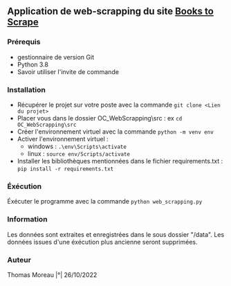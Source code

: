 ## Application de web-scrapping du site [Books to Scrape](http://books.toscrape.com/index.html)

### Prérequis 
  - gestionnaire de version Git
  - Python 3.8 
  - Savoir utiliser l'invite de commande 
  
### Installation 
  - Récupérer le projet sur votre poste avec la commande `git clone <Lien du projet>`
  - Placer vous dans le dossier OC_WebScrapping\src : ex `cd OC_WebScrapping\src`
  - Créer l'environnement virtuel avec la commande `python -m venv env`
  - Activer l'environnement virtuel : 
    - windows : `.\env\Scripts\activate`
    - linux : `source env/Scripts/activate`
  - Installer les bibliothèques mentionnées dans le fichier requirements.txt : `pip install -r requirements.txt` 
 
### Éxécution
 Éxécuter le programme avec la commande `python web_scrapping.py` 
  
### Information 
Les données sont extraites et enregistrées dans le sous dossier "/data". Les données issues d'une éxécution plus ancienne seront supprimées. 

### Auteur 
Thomas Moreau |°| 26/10/2022
